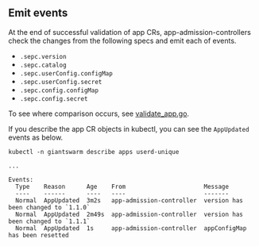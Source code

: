 
## Emit events

At the end of successful validation of app CRs, app-admission-controllers check the changes from the following specs and emit each of events.
- `.sepc.version` 
- `.sepc.catalog`
- `.sepc.userConfig.configMap`
- `.sepc.userConfig.secret`
- `.sepc.config.configMap`
- `.sepc.config.secret`

To see where comparison occurs, see [validate_app.go](../app-admission-controller/pkg/admission/validate_app.go).


If you describe the app CR objects in kubectl, you can see the `AppUpdated` events as below.

```
kubectl -n giantswarm describe apps userd-unique

...

Events:
  Type    Reason      Age    From                      Message
  ----    ------      ----   ----                      -------
  Normal  AppUpdated  3m2s   app-admission-controller  version has been changed to `1.1.0`
  Normal  AppUpdated  2m49s  app-admission-controller  version has been changed to `1.1.1`
  Normal  AppUpdated  1s     app-admission-controller  appConfigMap has been resetted 
```
